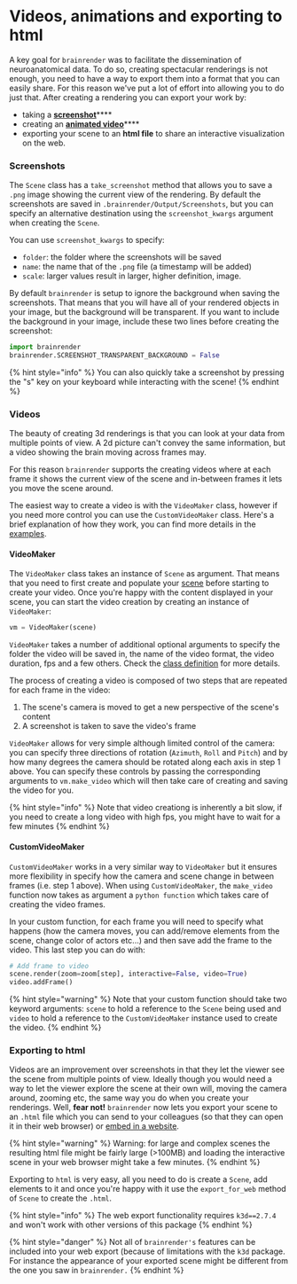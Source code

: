 # Videos, animations and exporting to html

A key goal for `brainrender` was to facilitate the dissemination of neuroanatomical data. To do so, creating spectacular renderings is not enough, you need to have a way to export them into a format that you can easily share. For this reason we've put a lot of effort into allowing you to do just that. After creating a rendering you can export your work by:

* taking a [**screenshot**](videos-animations-and-exporting-to-html.md#screenshots)\*\*\*\*
* creating an [**animated video**](videos-animations-and-exporting-to-html.md#videos)\*\*\*\*
* exporting your scene to an **html file** to share an interactive visualization on the web. 



### Screenshots

The `Scene` class has a `take_screenshot` method that allows you to save a `.png` image showing the current view of the rendering.  By default the screenshots are saved in `.brainrender/Output/Screenshots`, but you can specify an alternative destination using the `screenshot_kwargs` argument when creating the `Scene`. 

You can use `screenshot_kwargs` to specify:

* `folder`: the folder where the screenshots will be saved 
* `name`: the name that of the `.png` file \(a timestamp will be added\)
* `scale`: larger values result in larger, higher definition, image. 

By default `brainrender` is setup to ignore the background when saving the screenshots. That means that you will have all of your rendered objects in your image, but the background will be transparent. If you want to include the background in your image, include these two lines before creating the screenshot:

```python
import brainrender
brainrender.SCREENSHOT_TRANSPARENT_BACKGROUND = False
```

{% hint style="info" %}
You can also quickly take a screenshot by pressing the "s" key on your keyboard while interacting with the scene!
{% endhint %}



### Videos

The beauty of creating 3d renderings is that you can look at your data from multiple points of view. A 2d picture can't convey the same information, but a video showing the brain moving across frames may. 

For this reason `brainrender` supports the creating videos where at each frame it shows the current view of the scene and in-between frames it lets you move the scene around. 

The easiest way to create a video is with the `VideoMaker` class, however if you need more control you can use the `CustomVideoMaker` class. Here's a brief explanation of how they work, you can find more details in the [examples](../overview/examples.md).



#### VideoMaker

The `VideoMaker` class takes an instance of `Scene` as argument. That means that you need to first create and populate your [scene](scene.md) before starting to create your video.  Once you're happy with the content displayed in your scene, you can start the video creation by creating an instance of `VideoMaker`:

```python
vm = VideoMaker(scene)
```

`VideoMaker` takes a number of additional optional arguments to specify the folder the video will be saved in, the name of the video format, the video duration, fps and a few others. Check the [class definition](../autogenerated-docs/brainrender-autodocs/utils/video.md#contents) for more details. 

The process of creating a video is composed of two steps that are repeated for each frame in the video:

1. The scene's camera is moved to get a new perspective of the scene's content
2. A screenshot is taken to save the video's frame

`VideoMaker` allows for very simple although limited control of the camera: you can specify three directions of rotation \(`Azimuth`, `Roll` and `Pitch`\) and by how many degrees the camera should be rotated along each axis in step 1 above.  You can specify these controls by passing the corresponding arguments to `vm.make_video` which will then take care of creating and saving the video for you. 

{% hint style="info" %}
Note that video creationg is inherently a bit slow, if you need to create a long video with high fps, you might have to wait for a few minutes
{% endhint %}

#### CustomVideoMaker

`CustomVideoMaker` works in a very similar way to `VideoMaker` but it ensures more flexibility in specify how the camera and scene change in between frames \(i.e. step 1 above\). When using `CustomVideoMaker`, the `make_video` function now takes as argument a `python function` which takes care of creating the video frames. 

In your custom function, for each frame you will need to specify what happens \(how the camera moves, you can add/remove elements from the scene, change color of actors etc...\) and then save add the frame to the video. This last step you can do with:

```python
# Add frame to video
scene.render(zoom=zoom[step], interactive=False, video=True)
video.addFrame()
```

{% hint style="warning" %}
Note that your custom function should  take two keyword arguments: `scene` to hold a reference to the `Scene` being used and `video` to hold a reference to the `CustomVideoMaker` instance used to create the video.
{% endhint %}





### Exporting to html

Videos are an improvement over screenshots in that they let the viewer see the scene from multiple points of view. Ideally though you would need a way to let the viewer explore the scene at their own will, moving the camera around, zooming etc, the same way you do when you create your renderings. Well, **fear not!** `brainrender` now lets you export your scene to an `.html` file which you can send to your colleagues \(so that they can open it in their web browser\) or [embed in a website](https://fedeclaudi.github.io/scenes/regions.html). 

{% hint style="warning" %}
Warning: for large and complex scenes the resulting html file might be fairly large \(&gt;100MB\) and loading the interactive scene in your web browser might take a few minutes.
{% endhint %}

Exporting to `html` is very easy, all you need to do is create a `Scene`, add elements to it and once you're happy with it use the `export_for_web` method of `Scene` to create the `.html`.

{% hint style="info" %}
The web export functionality requires `k3d==2.7.4` and won't work with other versions of this package
{% endhint %}

{% hint style="danger" %}
Not all of `brainrender's` features can be included into your web export \(because of limitations with the `k3d` package.  For instance the appearance of your exported scene might be different from the one you saw in `brainrender.`
{% endhint %}






